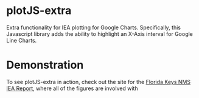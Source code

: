 # plotJS-extra
Extra functionality for IEA plotting for Google Charts. Specifically, this Javascript library adds the ability to highlight an X-Axis interval for Google Line Charts.

# Demonstration
To see plotJS-extra in action, check out the site for the [Florida Keys NMS IEA Report](https://noaa-iea.github.io/fk-esr-info/home.html), where all of the figures are involved with 
